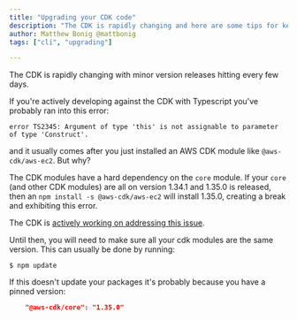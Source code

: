 ```yaml
---
title: "Upgrading your CDK code"
description: "The CDK is rapidly changing and here are some tips for keeping up with it."
author: Matthew Bonig @mattbonig
tags: ["cli", "upgrading"]

---
```


The CDK is rapidly changing with minor version releases hitting every few days.

If you're actively developing against the CDK with Typescript you've probably ran into this error:

```shell script
error TS2345: Argument of type 'this' is not assignable to parameter of type 'Construct'.
```

and it usually comes after you just installed an AWS CDK module like `@aws-cdk/aws-ec2`. But why?

The CDK modules have a hard dependency on the `core` module. If your `core` (and other CDK modules) are all on version 1.34.1 and 1.35.0 is released, then an `npm install -s @aws-cdk/aws-ec2` will install 1.35.0, creating a break and exhibiting this error.

The CDK is [actively working on addressing this issue](https://github.com/aws/aws-cdk-rfcs/blob/master/text/0006-monolothic-packaging.md).

Until then, you will need to make sure all your cdk modules are the same version. This can usually be done by running:

```shell script
$ npm update
```

If this doesn't update your packages it's probably because you have a pinned version:

```json
    "@aws-cdk/core": "1.35.0"
```



